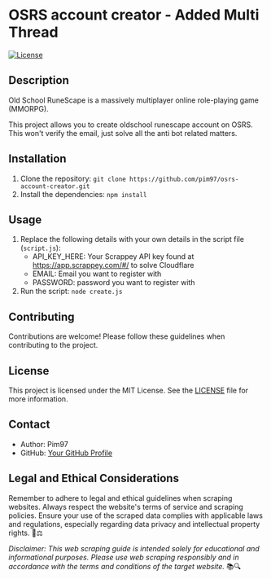 # OSRS account creator - Added Multi Thread

[![License](https://img.shields.io/badge/license-MIT-blue.svg)](LICENSE)

## Description

Old School RuneScape is a massively multiplayer online role-playing game (MMORPG).

This project allows you to create oldschool runescape account on OSRS. This won't verify the email, just solve all the anti bot related matters.

## Installation

1. Clone the repository: `git clone https://github.com/pim97/osrs-account-creator.git`
2. Install the dependencies: `npm install`

## Usage

1. Replace the following details with your own details in the script file (`script.js`):
   - API_KEY_HERE: Your Scrappey API key found at https://app.scrappey.com/#/ to solve Cloudflare
   - EMAIL: Email you want to register with
   - PASSWORD: password you want to register with
2. Run the script: `node create.js`

## Contributing

Contributions are welcome! Please follow these guidelines when contributing to the project.

## License

This project is licensed under the MIT License. See the [LICENSE](LICENSE) file for more information.

## Contact

- Author: Pim97
- GitHub: [Your GitHub Profile](https://github.com/pim97/)

## Legal and Ethical Considerations

Remember to adhere to legal and ethical guidelines when scraping websites. Always respect the website's terms of service and scraping policies. Ensure your use of the scraped data complies with applicable laws and regulations, especially regarding data privacy and intellectual property rights. 🚫⚖️

*Disclaimer: This web scraping guide is intended solely for educational and informational purposes. Please use web scraping responsibly and in accordance with the terms and conditions of the target website.* 📚🔍
